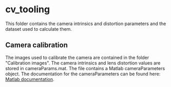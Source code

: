 # cv_tooling
This folder contains the camera intrinsics and distortion parameters and the dataset used to calculate them.

## Camera calibration
The images used to calibrate the camera are contained in the folder "Calibration images". The camera intrinsics and lens distortion values are stored in cameraParams.mat. The file contains a Matlab cameraParameters object. The documentation for the cameraParameters can be found here:
[Matlab documentation](https://se.mathworks.com/help/vision/ref/cameraparameters.html).



